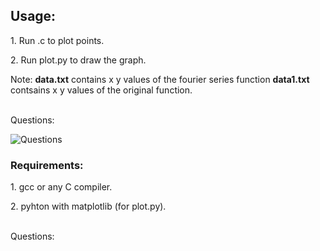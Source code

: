 
## Usage:

<p>1. Run .c to plot points.<br></p>
<p>2. Run plot.py to draw the graph.</p>
<p>Note: <b>data.txt</b> contains x y values of the fourier series function <b>data1.txt</b> contsains x y values of the original function.</p>

<br>Questions:
<br>

![Questions](https://github.com/AbhinavM2000/fourier_sqwave/blob/main/qns.PNG?raw=true)



### Requirements:
<p>1. gcc or any C compiler.<br></p>
<p>2. pyhton with matplotlib (for plot.py).</p><br>Questions:
<br>
